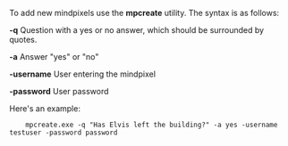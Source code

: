 To add new mindpixels use the **mpcreate** utility.  The syntax is as follows:


**-q**         Question with a yes or no answer, which should be surrounded by quotes.

**-a**         Answer "yes" or "no"

**-username**  User entering the mindpixel

**-password**  User password


Here's an example:

```
    mpcreate.exe -q "Has Elvis left the building?" -a yes -username testuser -password password
```